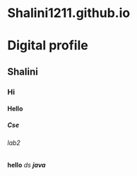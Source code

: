 # Shalini1211.github.io
# Digital profile
## Shalini
### Hi
#### Hello
##### Cse
###### lab2
**hello**
*ds*
***java***

